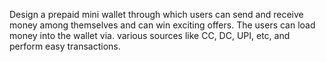 Design a prepaid mini wallet through which users can send and receive money among themselves and can win exciting offers. 
The users can load money into the wallet via. various sources like CC, DC, UPI, etc, and perform easy transactions.
